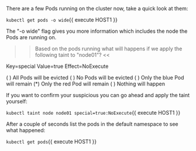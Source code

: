 There are a few Pods running on the cluster now, take a quick look at them:

`kubectl get pods -o wide`{{ execute HOST1 }}

The "-o wide" flag gives you more information which includes the node the Pods are running on.

>> Based on the pods running what will happens if we apply the following taint to "node01"? <<

Key=special
Value=true
Effect=NoExecute

( ) All Pods will be evicted
( ) No Pods will be evicted
( ) Only the blue Pod will remain
(*) Only the red Pod will remain
( ) Nothing will happen

If you want to confirm your suspicious you can go ahead and apply the taint yourself:

`kubectl taint node node01 special=true:NoExecute`{{ execute HOST1 }}

After a couple of seconds list the pods in the default namespace to see what happened:

`kubectl get pods`{{ execute HOST1 }}

